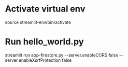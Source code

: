 # Activate virtual env
source streamlit-env/bin/activate

# Run hello_world.py
streamlit run app-firestore.py --server.enableCORS false --server.enableXsrfProtection false
 